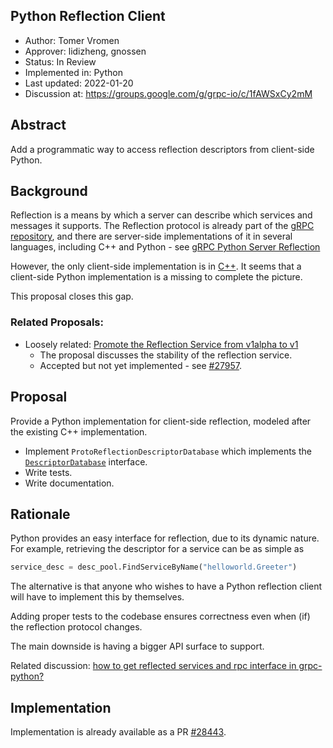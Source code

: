 Python Reflection Client
----
* Author: Tomer Vromen
* Approver: lidizheng, gnossen
* Status: In Review
* Implemented in: Python
* Last updated: 2022-01-20
* Discussion at: https://groups.google.com/g/grpc-io/c/1fAWSxCy2mM

## Abstract

Add a programmatic way to access reflection descriptors from client-side Python.

## Background

Reflection is a means by which a server can describe which services and messages it supports.
The Reflection protocol is already part of the [gRPC repository](https://github.com/grpc/grpc/blob/master/doc/server-reflection.md),
and there are server-side implementations of it in several languages, including C++ and Python - see [gRPC Python Server Reflection](https://github.com/grpc/grpc/blob/master/doc/python/server_reflection.md)

However, the only client-side implementation is in [C++](https://github.com/grpc/grpc/blob/master/doc/server_reflection_tutorial.md#use-server-reflection-in-a-c-client).
It seems that a client-side Python implementation is a missing to complete the picture.

This proposal closes this gap.

### Related Proposals: 

* Loosely related: [Promote the Reflection Service from v1alpha to v1](https://github.com/grpc/proposal/blob/master/A15-promote-reflection.md)
    - The proposal discusses the stability of the reflection service.
    - Accepted but not yet implemented - see [#27957](https://github.com/grpc/grpc/pull/27957).

## Proposal

Provide a Python implementation for client-side reflection, modeled after the existing C++ implementation.

* Implement `ProtoReflectionDescriptorDatabase` which implements the
[`DescriptorDatabase`](https://googleapis.dev/python/protobuf/latest/google/protobuf/descriptor_database.html#google.protobuf.descriptor_database.DescriptorDatabase)
interface.
* Write tests.
* Write documentation.

## Rationale

Python provides an easy interface for reflection, due to its dynamic nature.
For example, retrieving the descriptor for a service can be as simple as
```Python
service_desc = desc_pool.FindServiceByName("helloworld.Greeter")
```

The alternative is that anyone who wishes to have a Python reflection client will have to implement this by themselves.

Adding proper tests to the codebase ensures correctness even when (if) the reflection protocol changes.

The main downside is having a bigger API surface to support.

Related discussion: [how to get reflected services and rpc interface in grpc-python?](https://groups.google.com/g/grpc-io/c/SS9pkHMiLK4/m/OcwtakfqBQAJ)

## Implementation

Implementation is already available as a PR [#28443](https://github.com/grpc/grpc/pull/28443).

